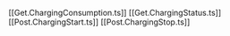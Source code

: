 [[Get.ChargingConsumption.ts]]
[[Get.ChargingStatus.ts]]
[[Post.ChargingStart.ts]]
[[Post.ChargingStop.ts]]
